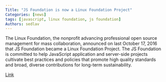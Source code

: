 ```yaml
---
Title: "JS Foundation is now a Linux Foundation Project"
Categories: [news]
tags: [javascript, linux foundation, js foundation]
Authors: sedlav
---
```


The Linux Foundation, the nonprofit advancing professional open source management for mass collaboration, announced on last October 17, 2016 that JS Foundation became a Linux Foundation Project. The JS Foundation is committed to help JavaScript application and server-side projects cultivate best practices and policies that promote high quality standards and broad, diverse contributions for long-term sustainability.

[Link](https://www.linuxfoundation.org/announcements/linux-foundation-unites-javascript-community-for-open-web-development)
